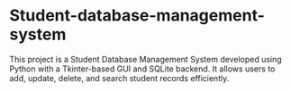 # Student-database-management-system
This project is a Student Database Management System developed using Python with a Tkinter-based GUI and SQLite backend. It allows users to add, update, delete, and search student records efficiently.
